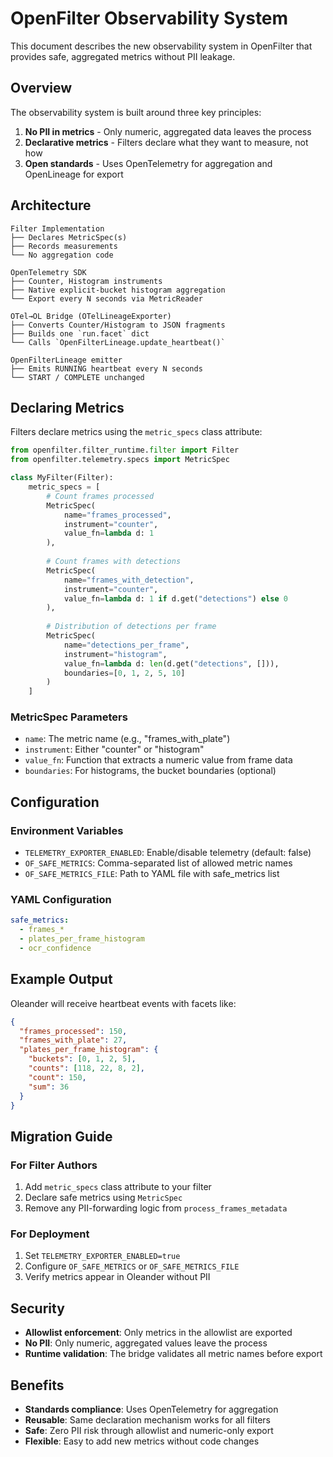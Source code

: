 # OpenFilter Observability System

This document describes the new observability system in OpenFilter that provides safe, aggregated metrics without PII leakage.

## Overview

The observability system is built around three key principles:

1. **No PII in metrics** - Only numeric, aggregated data leaves the process
2. **Declarative metrics** - Filters declare what they want to measure, not how
3. **Open standards** - Uses OpenTelemetry for aggregation and OpenLineage for export

## Architecture

```
Filter Implementation
├── Declares MetricSpec(s)
├── Records measurements
└── No aggregation code

OpenTelemetry SDK
├── Counter, Histogram instruments
├── Native explicit-bucket histogram aggregation
└── Export every N seconds via MetricReader

OTel→OL Bridge (OTelLineageExporter)
├── Converts Counter/Histogram to JSON fragments
├── Builds one `run.facet` dict
└── Calls `OpenFilterLineage.update_heartbeat()`

OpenFilterLineage emitter
├── Emits RUNNING heartbeat every N seconds
└── START / COMPLETE unchanged
```

## Declaring Metrics

Filters declare metrics using the `metric_specs` class attribute:

```python
from openfilter.filter_runtime.filter import Filter
from openfilter.telemetry.specs import MetricSpec

class MyFilter(Filter):
    metric_specs = [
        # Count frames processed
        MetricSpec(
            name="frames_processed",
            instrument="counter",
            value_fn=lambda d: 1
        ),
        
        # Count frames with detections
        MetricSpec(
            name="frames_with_detection",
            instrument="counter",
            value_fn=lambda d: 1 if d.get("detections") else 0
        ),
        
        # Distribution of detections per frame
        MetricSpec(
            name="detections_per_frame",
            instrument="histogram",
            value_fn=lambda d: len(d.get("detections", [])),
            boundaries=[0, 1, 2, 5, 10]
        )
    ]
```

### MetricSpec Parameters

- `name`: The metric name (e.g., "frames_with_plate")
- `instrument`: Either "counter" or "histogram"
- `value_fn`: Function that extracts a numeric value from frame data
- `boundaries`: For histograms, the bucket boundaries (optional)

## Configuration

### Environment Variables

- `TELEMETRY_EXPORTER_ENABLED`: Enable/disable telemetry (default: false)
- `OF_SAFE_METRICS`: Comma-separated list of allowed metric names
- `OF_SAFE_METRICS_FILE`: Path to YAML file with safe_metrics list

### YAML Configuration

```yaml
safe_metrics:
  - frames_*
  - plates_per_frame_histogram
  - ocr_confidence
```

## Example Output

Oleander will receive heartbeat events with facets like:

```json
{
  "frames_processed": 150,
  "frames_with_plate": 27,
  "plates_per_frame_histogram": {
    "buckets": [0, 1, 2, 5],
    "counts": [118, 22, 8, 2],
    "count": 150,
    "sum": 36
  }
}
```

## Migration Guide

### For Filter Authors

1. Add `metric_specs` class attribute to your filter
2. Declare safe metrics using `MetricSpec`
3. Remove any PII-forwarding logic from `process_frames_metadata`

### For Deployment

1. Set `TELEMETRY_EXPORTER_ENABLED=true`
2. Configure `OF_SAFE_METRICS` or `OF_SAFE_METRICS_FILE`
3. Verify metrics appear in Oleander without PII

## Security

- **Allowlist enforcement**: Only metrics in the allowlist are exported
- **No PII**: Only numeric, aggregated values leave the process
- **Runtime validation**: The bridge validates all metric names before export

## Benefits

- **Standards compliance**: Uses OpenTelemetry for aggregation
- **Reusable**: Same declaration mechanism works for all filters
- **Safe**: Zero PII risk through allowlist and numeric-only export
- **Flexible**: Easy to add new metrics without code changes 